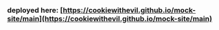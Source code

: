 ### deployed here: [https://cookiewithevil.github.io/mock-site/main](https://cookiewithevil.github.io/mock-site/main)

